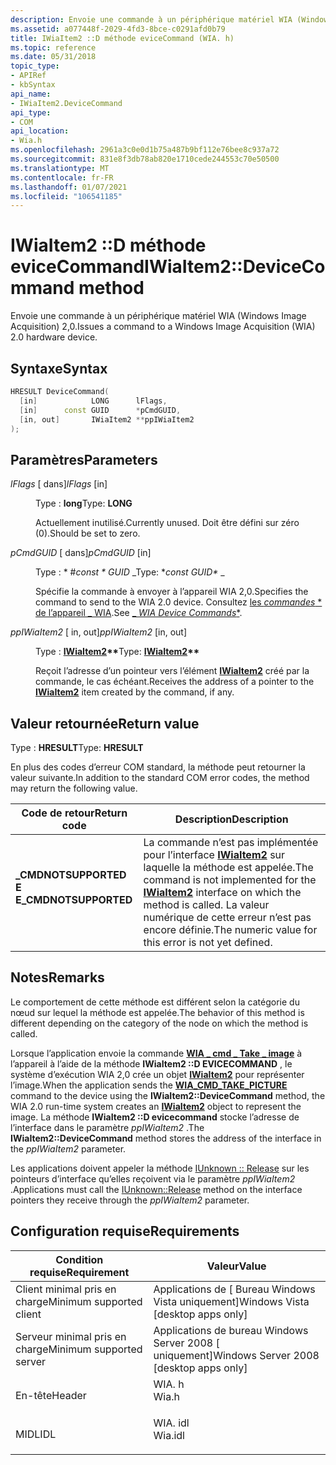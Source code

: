```yaml
---
description: Envoie une commande à un périphérique matériel WIA (Windows Image Acquisition) 2,0.
ms.assetid: a077448f-2029-4fd3-8bce-c0291afd0b79
title: IWiaItem2 ::D méthode eviceCommand (WIA. h)
ms.topic: reference
ms.date: 05/31/2018
topic_type:
- APIRef
- kbSyntax
api_name:
- IWiaItem2.DeviceCommand
api_type:
- COM
api_location:
- Wia.h
ms.openlocfilehash: 2961a3c0e0d1b75a487b9bf112e76bee8c937a72
ms.sourcegitcommit: 831e8f3db78ab820e1710cede244553c70e50500
ms.translationtype: MT
ms.contentlocale: fr-FR
ms.lasthandoff: 01/07/2021
ms.locfileid: "106541185"
---
```

# <a name="iwiaitem2devicecommand-method"></a><span data-ttu-id="97f9d-103">IWiaItem2 ::D méthode eviceCommand</span><span class="sxs-lookup"><span data-stu-id="97f9d-103">IWiaItem2::DeviceCommand method</span></span>

<span data-ttu-id="97f9d-104">Envoie une commande à un périphérique matériel WIA (Windows Image Acquisition) 2,0.</span><span class="sxs-lookup"><span data-stu-id="97f9d-104">Issues a command to a Windows Image Acquisition (WIA) 2.0 hardware device.</span></span>

## <a name="syntax"></a><span data-ttu-id="97f9d-105">Syntaxe</span><span class="sxs-lookup"><span data-stu-id="97f9d-105">Syntax</span></span>


```C++
HRESULT DeviceCommand(
  [in]            LONG      lFlags,
  [in]      const GUID      *pCmdGUID,
  [in, out]       IWiaItem2 **ppIWiaItem2
);
```



## <a name="parameters"></a><span data-ttu-id="97f9d-106">Paramètres</span><span class="sxs-lookup"><span data-stu-id="97f9d-106">Parameters</span></span>

<dl> <dt>

<span data-ttu-id="97f9d-107">*lFlags* \[ dans\]</span><span class="sxs-lookup"><span data-stu-id="97f9d-107">*lFlags* \[in\]</span></span>
</dt> <dd>

<span data-ttu-id="97f9d-108">Type : **long**</span><span class="sxs-lookup"><span data-stu-id="97f9d-108">Type: **LONG**</span></span>

<span data-ttu-id="97f9d-109">Actuellement inutilisé.</span><span class="sxs-lookup"><span data-stu-id="97f9d-109">Currently unused.</span></span> <span data-ttu-id="97f9d-110">Doit être défini sur zéro (0).</span><span class="sxs-lookup"><span data-stu-id="97f9d-110">Should be set to zero.</span></span>

</dd> <dt>

<span data-ttu-id="97f9d-111">*pCmdGUID* \[ dans\]</span><span class="sxs-lookup"><span data-stu-id="97f9d-111">*pCmdGUID* \[in\]</span></span>
</dt> <dd>

<span data-ttu-id="97f9d-112">Type : \* #*const \* GUID* _</span><span class="sxs-lookup"><span data-stu-id="97f9d-112">Type: \**const GUID\** _</span></span>

<span data-ttu-id="97f9d-113">Spécifie la commande à envoyer à l’appareil WIA 2,0.</span><span class="sxs-lookup"><span data-stu-id="97f9d-113">Specifies the command to send to the WIA 2.0 device.</span></span> <span data-ttu-id="97f9d-114">Consultez [les *commandes* \* de l’appareil _ WIA](-wia-wia-device-commands.md).</span><span class="sxs-lookup"><span data-stu-id="97f9d-114">See [_ *WIA Device Commands*\*](-wia-wia-device-commands.md).</span></span>

</dd> <dt>

<span data-ttu-id="97f9d-115">*ppIWiaItem2* \[ in, out\]</span><span class="sxs-lookup"><span data-stu-id="97f9d-115">*ppIWiaItem2* \[in, out\]</span></span>
</dt> <dd>

<span data-ttu-id="97f9d-116">Type : **[ **IWiaItem2**](-wia-iwiaitem2.md)\*\***</span><span class="sxs-lookup"><span data-stu-id="97f9d-116">Type: **[**IWiaItem2**](-wia-iwiaitem2.md)\*\***</span></span>

<span data-ttu-id="97f9d-117">Reçoit l’adresse d’un pointeur vers l’élément [**IWiaItem2**](-wia-iwiaitem2.md) créé par la commande, le cas échéant.</span><span class="sxs-lookup"><span data-stu-id="97f9d-117">Receives the address of a pointer to the [**IWiaItem2**](-wia-iwiaitem2.md) item created by the command, if any.</span></span>

</dd> </dl>

## <a name="return-value"></a><span data-ttu-id="97f9d-118">Valeur retournée</span><span class="sxs-lookup"><span data-stu-id="97f9d-118">Return value</span></span>

<span data-ttu-id="97f9d-119">Type : **HRESULT**</span><span class="sxs-lookup"><span data-stu-id="97f9d-119">Type: **HRESULT**</span></span>

<span data-ttu-id="97f9d-120">En plus des codes d’erreur COM standard, la méthode peut retourner la valeur suivante.</span><span class="sxs-lookup"><span data-stu-id="97f9d-120">In addition to the standard COM error codes, the method may return the following value.</span></span>



| <span data-ttu-id="97f9d-121">Code de retour</span><span class="sxs-lookup"><span data-stu-id="97f9d-121">Return code</span></span>                                                                                       | <span data-ttu-id="97f9d-122">Description</span><span class="sxs-lookup"><span data-stu-id="97f9d-122">Description</span></span>                                                                                                                                                                          |
|---------------------------------------------------------------------------------------------------|--------------------------------------------------------------------------------------------------------------------------------------------------------------------------------------|
| <dl> <span data-ttu-id="97f9d-123"><dt>**\_CMDNOTSUPPORTED E**</dt></span><span class="sxs-lookup"><span data-stu-id="97f9d-123"><dt>**E\_CMDNOTSUPPORTED**</dt></span></span> </dl> | <span data-ttu-id="97f9d-124">La commande n’est pas implémentée pour l’interface [**IWiaItem2**](-wia-iwiaitem2.md) sur laquelle la méthode est appelée.</span><span class="sxs-lookup"><span data-stu-id="97f9d-124">The command is not implemented for the [**IWiaItem2**](-wia-iwiaitem2.md) interface on which the method is called.</span></span> <span data-ttu-id="97f9d-125">La valeur numérique de cette erreur n’est pas encore définie.</span><span class="sxs-lookup"><span data-stu-id="97f9d-125">The numeric value for this error is not yet defined.</span></span> <br/> |



 

## <a name="remarks"></a><span data-ttu-id="97f9d-126">Notes</span><span class="sxs-lookup"><span data-stu-id="97f9d-126">Remarks</span></span>

<span data-ttu-id="97f9d-127">Le comportement de cette méthode est différent selon la catégorie du nœud sur lequel la méthode est appelée.</span><span class="sxs-lookup"><span data-stu-id="97f9d-127">The behavior of this method is different depending on the category of the node on which the method is called.</span></span>

<span data-ttu-id="97f9d-128">Lorsque l’application envoie la commande [**WIA \_ cmd \_ Take \_ image**](-wia-wia-device-commands.md) à l’appareil à l’aide de la méthode **IWiaItem2 ::D EVICECOMMAND** , le système d’exécution WIA 2,0 crée un objet [**IWiaItem2**](-wia-iwiaitem2.md) pour représenter l’image.</span><span class="sxs-lookup"><span data-stu-id="97f9d-128">When the application sends the [**WIA\_CMD\_TAKE\_PICTURE**](-wia-wia-device-commands.md) command to the device using the **IWiaItem2::DeviceCommand** method, the WIA 2.0 run-time system creates an [**IWiaItem2**](-wia-iwiaitem2.md) object to represent the image.</span></span> <span data-ttu-id="97f9d-129">La méthode **IWiaItem2 ::D evicecommand** stocke l’adresse de l’interface dans le paramètre *ppIWiaItem2* .</span><span class="sxs-lookup"><span data-stu-id="97f9d-129">The **IWiaItem2::DeviceCommand** method stores the address of the interface in the *ppIWiaItem2* parameter.</span></span>

<span data-ttu-id="97f9d-130">Les applications doivent appeler la méthode [IUnknown :: Release](/windows/win32/api/unknwn/nf-unknwn-iunknown-release) sur les pointeurs d’interface qu’elles reçoivent via le paramètre *ppIWiaItem2* .</span><span class="sxs-lookup"><span data-stu-id="97f9d-130">Applications must call the [IUnknown::Release](/windows/win32/api/unknwn/nf-unknwn-iunknown-release) method on the interface pointers they receive through the *ppIWiaItem2* parameter.</span></span>

## <a name="requirements"></a><span data-ttu-id="97f9d-131">Configuration requise</span><span class="sxs-lookup"><span data-stu-id="97f9d-131">Requirements</span></span>



| <span data-ttu-id="97f9d-132">Condition requise</span><span class="sxs-lookup"><span data-stu-id="97f9d-132">Requirement</span></span> | <span data-ttu-id="97f9d-133">Valeur</span><span class="sxs-lookup"><span data-stu-id="97f9d-133">Value</span></span> |
|-------------------------------------|------------------------------------------------------------------------------------|
| <span data-ttu-id="97f9d-134">Client minimal pris en charge</span><span class="sxs-lookup"><span data-stu-id="97f9d-134">Minimum supported client</span></span><br/> | <span data-ttu-id="97f9d-135">Applications de \[ Bureau Windows Vista uniquement\]</span><span class="sxs-lookup"><span data-stu-id="97f9d-135">Windows Vista \[desktop apps only\]</span></span><br/>                                     |
| <span data-ttu-id="97f9d-136">Serveur minimal pris en charge</span><span class="sxs-lookup"><span data-stu-id="97f9d-136">Minimum supported server</span></span><br/> | <span data-ttu-id="97f9d-137">Applications de bureau Windows Server 2008 \[ uniquement\]</span><span class="sxs-lookup"><span data-stu-id="97f9d-137">Windows Server 2008 \[desktop apps only\]</span></span><br/>                               |
| <span data-ttu-id="97f9d-138">En-tête</span><span class="sxs-lookup"><span data-stu-id="97f9d-138">Header</span></span><br/>                   | <dl> <span data-ttu-id="97f9d-139"><dt>WIA. h</dt></span><span class="sxs-lookup"><span data-stu-id="97f9d-139"><dt>Wia.h</dt></span></span> </dl>   |
| <span data-ttu-id="97f9d-140">MIDL</span><span class="sxs-lookup"><span data-stu-id="97f9d-140">IDL</span></span><br/>                      | <dl> <span data-ttu-id="97f9d-141"><dt>WIA. idl</dt></span><span class="sxs-lookup"><span data-stu-id="97f9d-141"><dt>Wia.idl</dt></span></span> </dl> |



 

 
